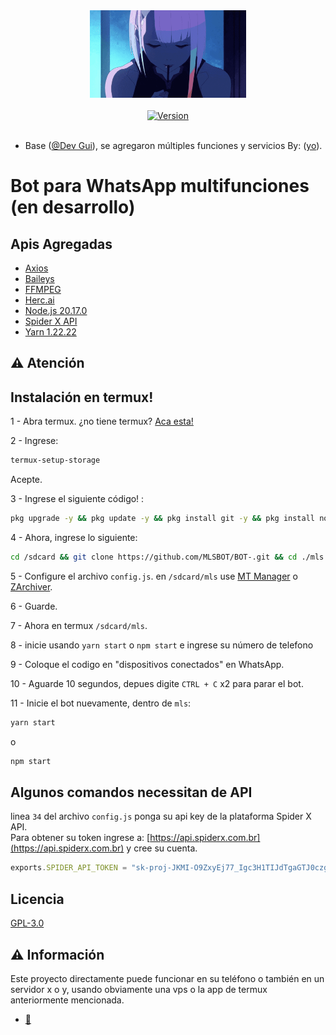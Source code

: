 




<div align="center">
    <img src="./assets/images/jj.gif" width="250">
</div>

<br />

<div align="center">
    <a href="https://github.com/MLSBOT/BOT-.git">
        <img alt="Version" src="https://img.shields.io/badge/Versión-1.0.0-purple">
    </a>
</div>

<br />

- Base ([@Dev Gui](https://github.com/guiireal/lite-bot)),  se agregaron múltiples funciones y servicios  By: ([yo](https://api.whatsapp.com/send/?phone=573011038374&text&type=phone_number&app_absent=0&wame_ctl=1)).

# Bot para WhatsApp multifunciones (en desarrollo)

## Apis Agregadas 

- [Axios](https://axios-http.com/ptbr/docs/intro)
- [Baileys](https://github.com/WhiskeySockets/Baileys)
- [FFMPEG](https://ffmpeg.org/)
- [Herc.ai](https://www.npmjs.com/package/hercai)
- [Node.js 20.17.0](https://nodejs.org/en)
- [Spider X API](https://api.spiderx.com.br)
- [Yarn 1.22.22](https://yarnpkg.com)

## ⚠ Atención 


## Instalación en termux! <a id="termux-setup"></a>

1 - Abra termux. ¿no tiene termux? [Aca esta!](https://www.mediafire.com/file/082otphidepx7aq/Termux_0.119.1_aldebaran_dev.apk)

2 - Ingrese:

```sh
termux-setup-storage
```

Acepte.

3 - Ingrese el siguiente código! :

```sh
pkg upgrade -y && pkg update -y && pkg install git -y && pkg install nodejs-lts -y && pkg install ffmpeg -y && npm install -g yarn
```

4 - Ahora, ingrese lo siguiente:

```sh
cd /sdcard && git clone https://github.com/MLSBOT/BOT-.git && cd ./mls
```

5 - Configure el archivo `config.js`. en `/sdcard/mls` use [MT Manager](https://www.mediafire.com/file/y09xgucgygmt1ny/MT_Manager_2.16.7_Dev_Gui.apk/file) o [ZArchiver](https://play.google.com/store/apps/details?id=ru.zdevs.zarchiver&hl=pt_BR).

6 - Guarde.

7 - Ahora en termux `/sdcard/mls`.

8 - inicie usando `yarn start` o `npm start` e ingrese su número de telefono

9 - Coloque el codigo en "dispositivos conectados" en WhatsApp.

10 - Aguarde 10 segundos, depues digite `CTRL + C` x2 para parar el bot.

11 - Inicie el bot nuevamente, dentro de `mls`:
```sh
yarn start
```

o

```sh
npm start
```

## Algunos comandos necessitan de API

linea `34` del archivo `config.js` ponga su api key de la plataforma Spider X API.<br/>
Para obtener su token ingrese a: [https://api.spiderx.com.br](https://api.spiderx.com.br) y cree su cuenta.

```js
exports.SPIDER_API_TOKEN = "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";
```



## Licencia 

[GPL-3.0](https://vt.tiktok.com/ZS6YPUyQs/)



## ⚠ Información 

Este proyecto directamente puede funcionar en su teléfono o también en un servidor x o y, usando obviamente una vps o la app de termux anteriormente mencionada.


- [🤑](https://www.instagram.com/miguxl_k3/profilecard/?igsh=dDdkcG9sa2NuOXh3)
